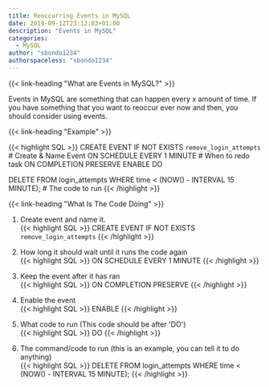 ```yaml
---
title: Reoccurring Events in MySQL
date: 2019-09-12T23:12:03+01:00
description: "Events in MySQL"
categories:
  - MySQL
author: "sbondo1234"
authorspaceless: "sbondo1234"
---
```


{{< link-heading "What are Events in MySQL?" >}}

Events in MySQL are something that can happen every x amount of time.
If you have something that you want to reoccur ever now and then,
you should consider using events.


{{< link-heading "Example" >}}

{{< highlight SQL >}}
CREATE EVENT IF NOT EXISTS `remove_login_attempts` # Create & Name Event
ON SCHEDULE EVERY 1 MINUTE # When to redo task
ON COMPLETION PRESERVE
ENABLE
DO

DELETE FROM login_attempts WHERE time < (NOW() - INTERVAL 15 MINUTE); # The code to run
{{< /highlight >}}

{{< link-heading "What Is The Code Doing" >}}

1. Create event and name it. <br>
{{< highlight SQL >}}
CREATE EVENT IF NOT EXISTS `remove_login_attempts`
{{< /highlight >}}

2. How long it should wait until it runs the code again <br>
{{< highlight SQL >}}
ON SCHEDULE EVERY 1 MINUTE
{{< /highlight >}}

3. Keep the event after it has ran  <br>
{{< highlight SQL >}}
ON COMPLETION PRESERVE
{{< /highlight >}}

4. Enable the event <br>
{{< highlight SQL >}}
ENABLE
{{< /highlight >}}

5. What code to run (This code should be after 'DO')  <br>
{{< highlight SQL >}}
DO
{{< /highlight >}}

6. The command/code to run (this is an example, you can tell it to do anything)  <br>
{{< highlight SQL >}}
DELETE FROM login_attempts WHERE time < (NOW() - INTERVAL 15 MINUTE);
{{< /highlight >}}
